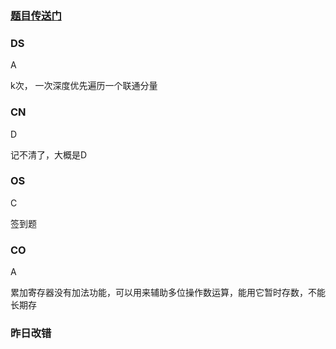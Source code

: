 ### [题目传送门](https://mp.weixin.qq.com/s/DJfmcy_QHPu2U5npk5sSSA)

### DS  
A  

k次， 一次深度优先遍历一个联通分量
### CN  
D

记不清了，大概是D

### OS  
C  

签到题
### CO  
A  

累加寄存器没有加法功能，可以用来辅助多位操作数运算，能用它暂时存数，不能长期存
### 昨日改错  
